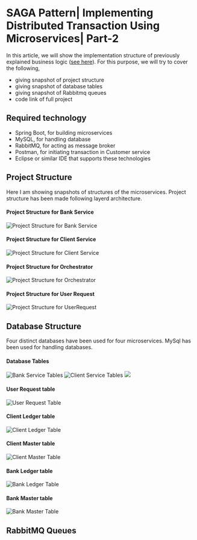 # SAGA Pattern| Implementing Distributed Transaction Using Microservices| Part-2
In this article, we will show the implementation structure of previously explained business logic ([see here](README.pdf)). 
For this purpose, we will try to cover the following,
* giving snapshot of project structure 
* giving snapshot of database tables
* giving snapshot of Rabbitmq queues
* code link of full project

## Required technology
* Spring Boot, for building microservices
* MySQL, for handling database
* RabbitMQ, for acting as message broker
* Postman, for initiating transaction in Customer service
* Eclipse or similar IDE that supports these technologies

## Project Structure
Here I am showing snapshots of structures of the microservices. Project structure has been made following layerd architecture. 

#### Project Structure for Bank Service

![Project Structure for Bank Service](images/BankServiceCropped.png)

#### Project Structure for Client Service

![Project Structure for Client Service](images/ClientServiceCropped.png)

#### Project Structure for Orchestrator

![Project Structure for Orchestrator](images/OrchestratorCropped.png)

#### Project Structure for User Request

![Project Structure for UserRequest](images/UserRequestCropped.png)

## Database Structure
Four distinct databases have been used for four microservices. MySql has been used for handling databases.
#### Database Tables
![Bank Service Tables](images/DB/BankServiceDBCropped.png) 
![Client Service Tables](images/DB/ClientServiceDBCropped.png)
![](images/DB/UserTransactionRequestDBCropped.png)

#### User Request table
![User Request Table](images/DB/UserRequestDB.png)

#### Client Ledger table
![Client Ledger Table](images/DB/ClientLedgerDB.png)

#### Client Master table
![Client Master Table](images/DB/ClientMasterDB.png)

#### Bank Ledger table
![Bank Ledger Table](images/DB/BankLedgerDB.png)

#### Bank Master table
![Bank Master Table](images/DB/BankMasterDB.png)

## RabbitMQ Queues

